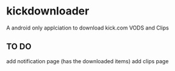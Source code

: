 # kickdownloader

A android only applciation to download kick.com VODS and Clips

## TO DO

add notification page (has the downloaded items)
add clips page

